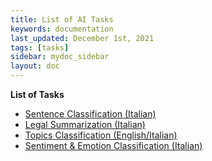 ```yaml
---
title: List of AI Tasks
keywords: documentation
last_updated: December 1st, 2021
tags: [tasks]
sidebar: mydoc_sidebar
layout: doc
---
```


**List of Tasks**

- [Sentence Classification (Italian)](/docs/task_sentence_classification_italian)
- [Legal Summarization (Italian)](/docs/task_legal_summarization_italian)
- [Topics Classification (English/Italian)](/docs/task_topics_classification_english_italian)
- [Sentiment & Emotion Classification (Italian)](/docs/task_sentiment_emotion_classification_italian)
